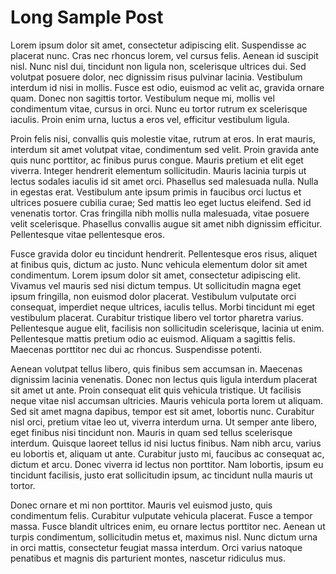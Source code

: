 # Long Sample Post

Lorem ipsum dolor sit amet, consectetur adipiscing elit. Suspendisse ac placerat nunc. Cras nec rhoncus lorem, vel cursus felis. Aenean id suscipit nisl. Nunc nisl dui, tincidunt non ligula non, scelerisque ultrices dui. Sed volutpat posuere dolor, nec dignissim risus pulvinar lacinia. Vestibulum interdum id nisi in mollis. Fusce est odio, euismod ac velit ac, gravida ornare quam. Donec non sagittis tortor. Vestibulum neque mi, mollis vel condimentum vitae, cursus in orci. Nunc eu tortor rutrum ex scelerisque iaculis. Proin enim urna, luctus a eros vel, efficitur vestibulum ligula.

Proin felis nisi, convallis quis molestie vitae, rutrum at eros. In erat mauris, interdum sit amet volutpat vitae, condimentum sed velit. Proin gravida ante quis nunc porttitor, ac finibus purus congue. Mauris pretium et elit eget viverra. Integer hendrerit elementum sollicitudin. Mauris lacinia turpis ut lectus sodales iaculis id sit amet orci. Phasellus sed malesuada nulla. Nulla in egestas erat. Vestibulum ante ipsum primis in faucibus orci luctus et ultrices posuere cubilia curae; Sed mattis leo eget luctus eleifend. Sed id venenatis tortor. Cras fringilla nibh mollis nulla malesuada, vitae posuere velit scelerisque. Phasellus convallis augue sit amet nibh dignissim efficitur. Pellentesque vitae pellentesque eros.

Fusce gravida dolor eu tincidunt hendrerit. Pellentesque eros risus, aliquet at finibus quis, dictum ac justo. Nunc vehicula elementum dolor sit amet condimentum. Lorem ipsum dolor sit amet, consectetur adipiscing elit. Vivamus vel mauris sed nisi dictum tempus. Ut sollicitudin magna eget ipsum fringilla, non euismod dolor placerat. Vestibulum vulputate orci consequat, imperdiet neque ultrices, iaculis tellus. Morbi tincidunt mi eget vestibulum placerat. Curabitur tristique libero vel tortor pharetra varius. Pellentesque augue elit, facilisis non sollicitudin scelerisque, lacinia ut enim. Pellentesque mattis pretium odio ac euismod. Aliquam a sagittis felis. Maecenas porttitor nec dui ac rhoncus. Suspendisse potenti.

Aenean volutpat tellus libero, quis finibus sem accumsan in. Maecenas dignissim lacinia venenatis. Donec non lectus quis ligula interdum placerat sit amet ut ante. Proin consequat elit quis vehicula tristique. Ut facilisis neque vitae nisl accumsan ultricies. Mauris vehicula porta lorem ut aliquam. Sed sit amet magna dapibus, tempor est sit amet, lobortis nunc. Curabitur nisl orci, pretium vitae leo ut, viverra interdum urna. Ut semper ante libero, eget finibus nisi tincidunt non. Mauris in quam sed tellus scelerisque interdum. Quisque laoreet tellus id nisi luctus finibus. Nam nibh arcu, varius eu lobortis et, aliquam ut ante. Curabitur justo mi, faucibus ac consequat ac, dictum et arcu. Donec viverra id lectus non porttitor. Nam lobortis, ipsum eu tincidunt facilisis, justo erat sollicitudin ipsum, ac tincidunt nulla mauris ut tortor.

Donec ornare et mi non porttitor. Mauris vel euismod justo, quis condimentum felis. Curabitur vulputate vehicula placerat. Fusce a tempor massa. Fusce blandit ultrices enim, eu ornare lectus porttitor nec. Aenean ut turpis condimentum, sollicitudin metus et, maximus nisl. Nunc dictum urna in orci mattis, consectetur feugiat massa interdum. Orci varius natoque penatibus et magnis dis parturient montes, nascetur ridiculus mus.
